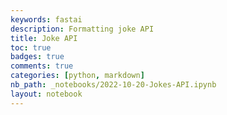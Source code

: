 ```yaml
---
keywords: fastai
description: Formatting joke API
title: Joke API
toc: true 
badges: true
comments: true
categories: [python, markdown]
nb_path: _notebooks/2022-10-20-Jokes-API.ipynb
layout: notebook
---
```


<!--
#################################################
### THIS FILE WAS AUTOGENERATED! DO NOT EDIT! ###
#################################################
# file to edit: _notebooks/2022-10-20-Jokes-API.ipynb
-->

<div class="container" id="notebook-container">
        
</div>
 


